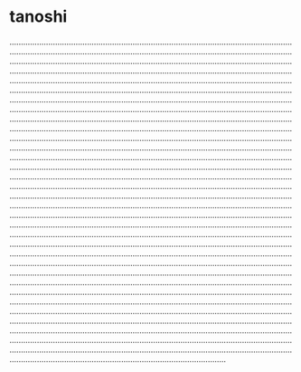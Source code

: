# tanoshi
...........................................................................................................................................................................................................................................................................................................................................................................................................................................................................................................................................................................................................................................................................................................................................................................................................................................................................................................................................................................................................................................................................................................................................................................................................................................................................................................................................................................................................................................................................................................................................................................................................................................................................................................................................................................................................................................................................................................................................................................................................................................................................................................................................................................................................................................................................................................................................................................................................................................................................................................................................................................................................................................................................................................................................................................................................................................................................................................................................................................................................................................................................................................................................................................................................................................................................................................................................................................................................................................................................................................................................................................................................................................................................................................................................................................................................................................................................................................................................................................................................................................................................................................................................................................................................................................................................................................................................................